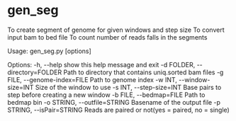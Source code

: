 # gen_seg
To create segment of genome for given windows and step size
To convert input bam to bed file
To count number of reads falls in the segments

Usage: gen_seg.py [options]

Options:
  -h, --help            show this help message and exit
  -d FOLDER, --directory=FOLDER
                        Path to directory that contains uniq.sorted bam files
  -g FILE, --genome-index=FILE
                        Path to genome index
  -w INT, --window-size=INT
                        Size of the window to use
  -s INT, --step-size=INT
                        Base pairs to step before creating a new window
  -b FILE, --bedmap=FILE
                        Path to bedmap bin
  -o STRING, --outfile=STRING
                        Basename of the output file
  -p STRING, --isPair=STRING
                        Reads are paired or not(yes = paired, no = single)
